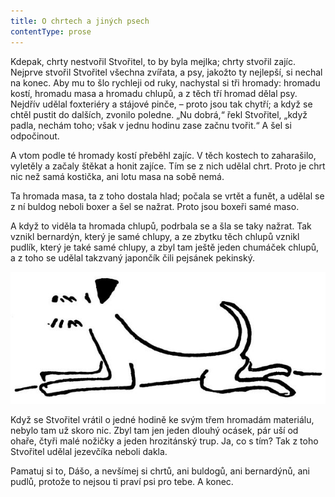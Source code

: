 ```yaml
---
title: O chrtech a jiných psech
contentType: prose
---
```


Kdepak, chrty nestvořil Stvořitel, to by byla mejlka; chrty stvořil zajíc. Nejprve stvořil Stvořitel všechna zvířata, a psy, jakožto ty nejlepší, si nechal na konec. Aby mu to šlo rychleji od ruky, nachystal si tři hromady: hromadu kostí, hromadu masa a hromadu chlupů, a z těch tří hromad dělal psy. Nejdřív udělal foxteriéry a stájové pinče, – proto jsou tak chytří; a když se chtěl pustit do dalších, zvonilo poledne. „Nu dobrá,“ řekl Stvořitel, „když padla, nechám toho; však v jednu hodinu zase začnu tvořit.“ A šel si odpočinout.

A vtom podle té hromady kostí přeběhl zajíc. V těch kostech to zaharašilo, vyletěly a začaly štěkat a honit zajíce. Tím se z nich udělal chrt. Proto je chrt nic než samá kostička, ani lotu masa na sobě nemá.

Ta hromada masa, ta z toho dostala hlad; počala se vrtět a funět, a udělal se z ní buldog neboli boxer a šel se nažrat. Proto jsou boxeři samé maso.

A když to viděla ta hromada chlupů, podrbala se a šla se taky nažrat. Tak vznikl bernardýn, který je samé chlupy, a ze zbytku těch chlupů vznikl pudlík, který je také samé chlupy, a zbyl tam ještě jeden chumáček chlupů, a z toho se udělal takzvaný japončík čili pejsánek pekinský.

![dasenka_ilustrace_051](./resources/dasenka_ilustrace_051.jpg)  

Když se Stvořitel vrátil o jedné hodině ke svým třem hromadám materiálu, nebylo tam už skoro nic. Zbyl tam jen jeden dlouhý ocásek, pár uší od ohaře, čtyři malé nožičky a jeden hrozitánský trup. Ja, co s tím? Tak z toho Stvořitel udělal jezevčíka neboli dakla.

Pamatuj si to, Dášo, a nevšímej si chrtů, ani buldogů, ani bernardýnů, ani pudlů, protože to nejsou ti praví psi pro tebe. A konec.
